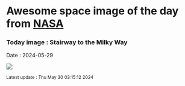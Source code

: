 
# Awesome space image of the day from [NASA](https://api.nasa.gov/)

### Today image : Stairway to the Milky Way
Date : 2024-05-29

![](https://apod.nasa.gov/apod/image/2405/StairwayToMilkyway_Marcin_1080.jpg)

<small>Latest update : Thu May 30 03:15:12 2024</small>
        
